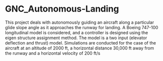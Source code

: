 # GNC_Autonomous-Landing
This project deals with autonomously guiding an aircraft along a particular glide slope angle as
it approaches the runway for landing. A Boeing 747-100 longitudinal model is considered, and a
controller is designed using the eigen structure assignment method. The model is a two input
(elevator deflection and thrust) model. Simulations are conducted for the case of the aircraft at an
altitude of 2000 ft, a horizontal distance 30,000 ft away from the runway and a horizontal velocity
of 200 ft/s
